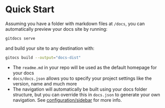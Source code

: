 # Quick Start

Assuming you have a folder with markdown files at `/docs`, you can automatically preview your docs site by running:

```bash
gitdocs serve
```

and build your site to any destination with:

```bash
gitocs build --output="docs-dist"
```

- The `readme.md` in your repo will be used as the default homepage for your docs
- `docs/docs.json` allows you to specify your project settings like the version, name and much more
- The navigation will automatically be built using your docs folder structure, but you can override this in `docs.json` to generate your own navigation. See [configuration/sidebar](/configuration/sidebar) for more info.
